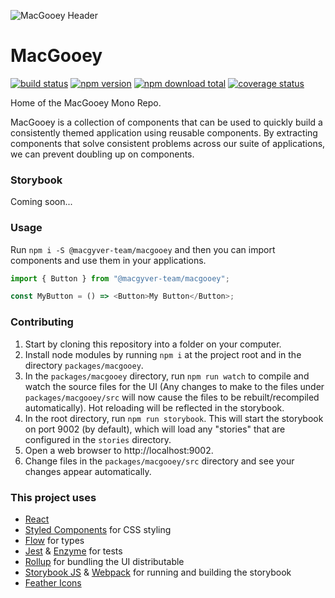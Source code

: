 ![MacGooey Header](https://iag-abd.github.io/macgooey/assets/images/macgooey-header.svg)

MacGooey
========

[![build status](https://img.shields.io/travis/iag-abd/macgooey.svg)](https://travis-ci.org/iag-abd/macgooey)
[![npm version](https://img.shields.io/npm/v/@macgyver-team/macgooey.svg)](https://www.npmjs.com/package/@macgyver-team/macgooey)
[![npm download total](https://img.shields.io/npm/dt/macgooey.svg)](https://www.npmjs.com/package/macgooey)
[![coverage status](https://coveralls.io/repos/github/iag-abd/macgooey/badge.svg?branch=master&service=github)](https://coveralls.io/github/iag-abd/macgooey?branch=master)

Home of the MacGooey Mono Repo.

MacGooey is a collection of components that can be used to quickly build a
consistently themed application using reusable components. By extracting
components that solve consistent problems across our suite of applications,
we can prevent doubling up on components.

### Storybook

Coming soon...


### Usage

Run `npm i -S @macgyver-team/macgooey` and then you can import components and
use them in your applications.

```javascript
import { Button } from "@macgyver-team/macgooey";

const MyButton = () => <Button>My Button</Button>;
```

### Contributing

1. Start by cloning this repository into a folder on your computer.
2. Install node modules by running `npm i` at the project root and in the
directory `packages/macgooey`.
3. In the `packages/macgooey` directory, run `npm run watch` to compile and
watch the source files for the UI (Any changes to make to the files under
`packages/macgooey/src` will now cause the files to be rebuilt/recompiled
automatically). Hot reloading will be reflected in the storybook.
4. In the root directory, run `npm run storybook`. This will start the
storybook on port 9002 (by default), which will load any "stories" that are
configured in the `stories` directory.
5. Open a web browser to http://localhost:9002.
6. Change files in the `packages/macgooey/src` directory and see your changes
appear automatically.

### This project uses

- [React](https://reactjs.org)
- [Styled Components](https://www.styled-components.com/) for CSS styling
- [Flow](https://flow.org/) for types
- [Jest](https://facebook.github.io/jest/) & [Enzyme](http://airbnb.io/enzyme/) for tests
- [Rollup](https://rollupjs.org/) for bundling the UI distributable
- [Storybook JS](https://storybook.js.org/) & [Webpack](https://webpack.js.org/) for running and building the storybook
- [Feather Icons](https://feathericons.com/)
